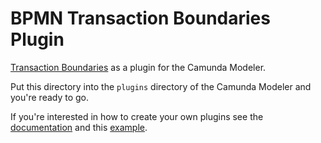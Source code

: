 # BPMN Transaction Boundaries Plugin

[Transaction Boundaries](https://github.com/bpmn-io/bpmn-js-transaction-boundaries/) as a plugin for the Camunda Modeler.

Put this directory into the `plugins` directory of the Camunda Modeler and you're ready to go.

If you're interested in how to create your own plugins see the [documentation](https://github.com/camunda/camunda-modeler/tree/master/docs/plugins) and this [example](https://github.com/camunda/camunda-modeler-plugin-example).
